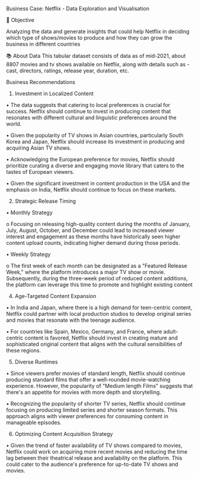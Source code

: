 Business Case: Netflix - Data Exploration and Visualisation

🎯 Objective

Analyzing the data and generate insights that could help Netflix in deciding which type of shows/movies to produce and how they can grow the business in different countries

📚 About Data
This tabular dataset consists of data as of mid-2021, about 8807 movies and tv shows available on Netflix, along with details such as - cast, directors, ratings, release year, duration, etc.


Business Recommendations
  
1. Investment in Localized Content
   
• The data suggests that catering to local preferences is crucial for success. Netflix should continue to invest in producing content that resonates with different cultural and linguistic preferences around         the world.

• Given the popularity of TV shows in Asian countries, particularly South Korea and Japan, Netflix should increase its investment in producing and acquiring Asian TV shows.

• Acknowledging the European preference for movies, Netflix should prioritize curating a diverse and engaging movie library that caters to the tastes of European viewers.
    
• Given the significant investment in content production in the USA and the emphasis on India, Netflix should continue to focus on these markets.

2. Strategic Release Timing

•	Monthly Strategy

o Focusing on releasing high-quality content during the months of January, July, August, October, and December could lead to increased viewer interest and engagement as these months have historically seen           higher content upload counts, indicating higher demand during those periods.

•	Weekly Strategy
  
o	The first week of each month can be designated as a "Featured Release Week," where the platform introduces a major TV show or movie. Subsequently, during the three-week period of reduced 
  content additions, the platform can leverage this time to promote and highlight existing content

4. Age-Targeted Content Expansion

•	In India and Japan, where there is a high demand for teen-centric content, Netflix could partner with local production studios to develop original series and movies that resonate with the teenage audience.
  
•	For countries like Spain, Mexico, Germany, and France, where adult-centric content is favored, Netflix should invest in creating mature and sophisticated original content that aligns with the 
    cultural sensibilities of these regions.

5. Diverse Runtimes

•	Since viewers prefer movies of standard length, Netflix should continue producing standard films that offer a well-rounded movie-watching experience. However, the popularity of "Medium length Films" suggests 
    that there's an appetite for movies with more depth and storytelling.

•	Recognizing the popularity of shorter TV series, Netflix should continue focusing on producing limited series and shorter season formats. This approach aligns with viewer preferences for consuming content in 
    manageable episodes.

6. Optimizing Content Acquisition Strategy
   
•	Given the trend of faster availability of TV shows compared to movies, Netflix could work on acquiring more recent movies and reducing the time lag between their theatrical release and availability on the 
  platform. This could cater to the audience's preference for up-to-date TV shows and movies.

